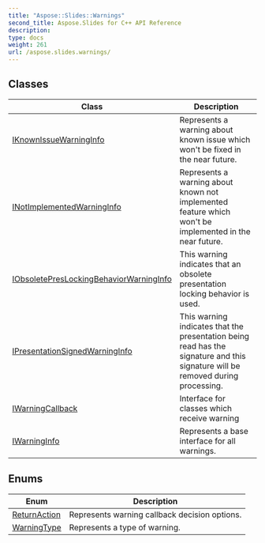 ```yaml
---
title: "Aspose::Slides::Warnings"
second_title: Aspose.Slides for C++ API Reference
description: 
type: docs
weight: 261
url: /aspose.slides.warnings/
---
```




## Classes

| Class | Description |
| --- | --- |
| [IKnownIssueWarningInfo](./iknownissuewarninginfo/) | Represents a warning about known issue which won't be fixed in the near future. |
| [INotImplementedWarningInfo](./inotimplementedwarninginfo/) | Represents a warning about known not implemented feature which won't be implemented in the near future. |
| [IObsoletePresLockingBehaviorWarningInfo](./iobsoletepreslockingbehaviorwarninginfo/) | This warning indicates that an obsolete presentation locking behavior is used. |
| [IPresentationSignedWarningInfo](./ipresentationsignedwarninginfo/) | This warning indicates that the presentation being read has the signature and this signature will be removed during processing. |
| [IWarningCallback](./iwarningcallback/) | Interface for classes which receive warning |
| [IWarningInfo](./iwarninginfo/) | Represents a base interface for all warnings. |
## Enums

| Enum | Description |
| --- | --- |
| [ReturnAction](./returnaction/) | Represents warning callback decision options. |
| [WarningType](./warningtype/) | Represents a type of warning. |
